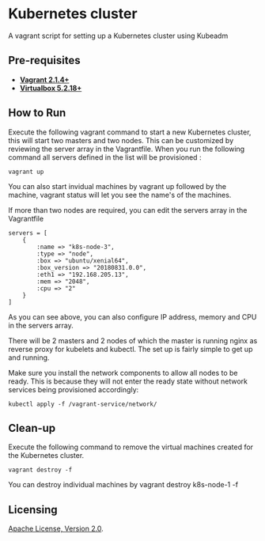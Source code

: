 # Kubernetes cluster
A vagrant script for setting up a Kubernetes cluster using Kubeadm

## Pre-requisites

 * **[Vagrant 2.1.4+](https://www.vagrantup.com)**
 * **[Virtualbox 5.2.18+](https://www.virtualbox.org)**

## How to Run

Execute the following vagrant command to start a new Kubernetes cluster, this will start two masters and two nodes. This can be customized by reviewing the server array in the Vagrantfile. When you run the following command all servers defined in the list will be provisioned :

```
vagrant up
```

You can also start invidual machines by vagrant up followed by the machine, vagrant status will let you see the name's of the machines.

If more than two nodes are required, you can edit the servers array in the Vagrantfile

```
servers = [
    {
        :name => "k8s-node-3",
        :type => "node",
        :box => "ubuntu/xenial64",
        :box_version => "20180831.0.0",
        :eth1 => "192.168.205.13",
        :mem => "2048",
        :cpu => "2"
    }
]
 ```

As you can see above, you can also configure IP address, memory and CPU in the servers array. 

There will be 2 masters and 2 nodes of which the master is running nginx as reverse proxy for kubelets and kubectl. The set up is fairly simple to get up and running.

Make sure you install the network components to allow all nodes to be ready. This is because they will not enter the ready state without network services being provisioned accordingly:

```
kubectl apply -f /vagrant-service/network/
```

## Clean-up

Execute the following command to remove the virtual machines created for the Kubernetes cluster.
```
vagrant destroy -f
```

You can destroy individual machines by vagrant destroy k8s-node-1 -f

## Licensing

[Apache License, Version 2.0](http://opensource.org/licenses/Apache-2.0).
